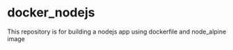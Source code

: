 # docker_nodejs
This repository is for building a nodejs app using dockerfile and node_alpine image
